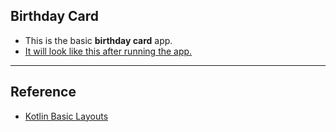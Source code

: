 ### <h2>Birthday Card</h2>
* This is the basic **birthday card** app.
* [It will look like this after running the app.](https://developer.android.com/codelabs/basic-android-kotlin-training-birthday-card-app-image/img/333722b4453bd0fe.png?authuser=1)

---
### <h2>Reference</h2>
* [Kotlin Basic Layouts](https://developer.android.com/courses/pathways/android-basics-kotlin-three?authuser=1#codelab-https://developer.android.com/codelabs/basic-android-kotlin-training-birthday-card-app-image)
